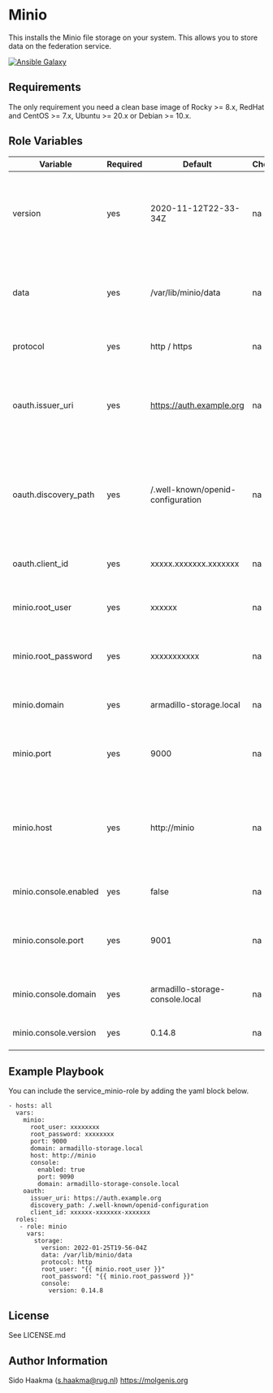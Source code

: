 Minio
=========
This installs the Minio file storage on your system. This allows you to store data on the federation service.

[![Ansible Galaxy](https://img.shields.io/badge/ansible--galaxy-service_minio-blue.svg)](https://galaxy.ansible.com/molgenis/armadillo/)

Requirements
------------
The only requirement you need a clean base image of Rocky >= 8.x, RedHat and CentOS >= 7.x, Ubuntu >= 20.x or Debian >= 10.x.

Role Variables
--------------
| Variable               | Required | Default                           | Choices  | Comments                                                                                          |
|------------------------|----------|-----------------------------------|----------|---------------------------------------------------------------------------------------------------| 
| version                | yes      | 2020-11-12T22-33-34Z              | na       | Version of the Minio service. There are monthly releases so you need to upgrade regularly         |
| data                   | yes      | /var/lib/minio/data               | na       | The path on the host system where the of the Minio file storage is stored                         |
| protocol               | yes      | http / https                      | na       | Protocol for the redirect url                                                                     |
| oauth.issuer_uri       | yes      | https://auth.example.org          | na       | The plain url of the authentication server (can be FusionAuth or Keycloack for example            |
| oauth.discovery_path   | yes      | /.well-known/openid-configuration | na       | Discovery path to extract information like the endpoints and other relevant details of the server |
| oauth.client_id        | yes      | xxxxx.xxxxxxx.xxxxxxx             | na       | The client ID of the authentication server                                                        |
| minio.root_user        | yes      | xxxxxx                            | na       | The root user to access Minio API and webinterface                                                |
| minio.root_password    | yes      | xxxxxxxxxxx                       | na       | The root password to access Minio API and webinterface                                            |
| minio.domain           | yes      | armadillo-storage.local           | na       | The domain the minio API server is running on                                                     |
| minio.port             | yes      | 9000                              | na       | The port where the minio API can be reached on                                                    |
| minio.host             | yes      | http://minio                      | na       | The host where the minio API can be reached on (within docker-compose it points to the service)   |
| minio.console.enabled  | yes      | false                             | na       | If the minio webinterface is enabled                                                              |
| minio.console.port     | yes      | 9001                              | na       | The port where the minio webinterface can be reached on                                           |
| minio.console.domain   | yes      | armadillo-storage-console.local   | na       | The domain the minio webinterface is running on                                                   |
| minio.console.version  | yes      | 0.14.8                            | na       | The version of the Minio Console                                                                  |

Example Playbook
----------------
You can include the service_minio-role by adding the yaml block below.

    - hosts: all
      vars:
        minio:
          root_user: xxxxxxxx
          root_password: xxxxxxxx
          port: 9000
          domain: armadillo-storage.local
          host: http://minio
          console:
            enabled: true
            port: 9090
            domain: armadillo-storage-console.local
        oauth: 
          issuer_uri: https://auth.example.org
          discovery_path: /.well-known/openid-configuration
          client_id: xxxxxx-xxxxxxx-xxxxxxx
      roles:
       - role: minio
         vars:
           storage:
             version: 2022-01-25T19-56-04Z
             data: /var/lib/minio/data
             protocol: http
             root_user: "{{ minio.root_user }}"
             root_password: "{{ minio.root_password }}"
             console: 
               version: 0.14.8
                   
License
-------
See LICENSE.md

Author Information
------------------
Sido Haakma (s.haakma@rug.nl)
https://molgenis.org